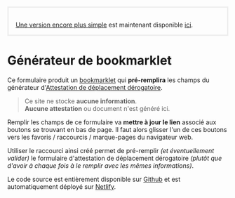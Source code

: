 <div style="border: 3px solid #eee; padding: 1rem 1rem 0; margin-bottom: 1rem;">

[Une version encore plus simple](/simple) est maintenant disponible
[ici](/simple).

</div>

# Générateur de bookmarklet

Ce formulaire produit un
[bookmarklet](https://fr.wikipedia.org/wiki/Bookmarklet) qui **pré-remplira**
les champs du générateur d'[Attestation de déplacement
dérogatoire](https://media.interieur.gouv.fr/deplacement-covid-19/).

> Ce site ne stocke **aucune information**.  
> **Aucune attestation** ou document n'est généré ici.

Remplir les champs de ce formulaire va **mettre à jour le lien** associé aux
boutons se trouvant en bas de page. Il faut alors glisser l'un de ces boutons
vers les favoris / raccourcis / marque-pages du navigateur web.

Utiliser le raccourci ainsi créé permet de pré-remplir *(et éventuellement
valider)* le formulaire d'attestation de déplacement dérogatoire *(plutôt que
d'avoir à chaque fois à le remplir avec les mêmes informations)*.

Le code source est entièrement disponible sur
[Github](https://github.com/mabhub/bookmarklet-attestation-deplacement) et est
automatiquement déployé sur [Netlify](https://fr.wikipedia.org/wiki/Netlify).
